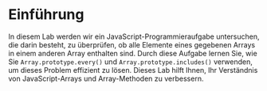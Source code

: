 # Einführung

In diesem Lab werden wir ein JavaScript-Programmieraufgabe untersuchen, die darin besteht, zu überprüfen, ob alle Elemente eines gegebenen Arrays in einem anderen Array enthalten sind. Durch diese Aufgabe lernen Sie, wie Sie `Array.prototype.every()` und `Array.prototype.includes()` verwenden, um dieses Problem effizient zu lösen. Dieses Lab hilft Ihnen, Ihr Verständnis von JavaScript-Arrays und Array-Methoden zu verbessern.
